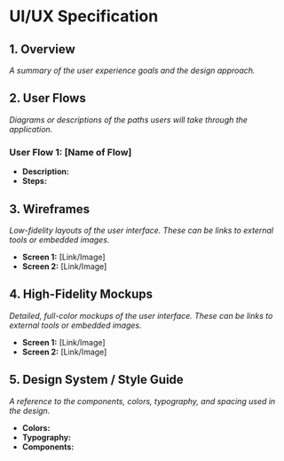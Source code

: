 # UI/UX Specification

## 1. Overview

*A summary of the user experience goals and the design approach.*

## 2. User Flows

*Diagrams or descriptions of the paths users will take through the application.*

### User Flow 1: [Name of Flow]
- **Description:**
- **Steps:**

## 3. Wireframes

*Low-fidelity layouts of the user interface. These can be links to external tools or embedded images.*

- **Screen 1:** [Link/Image]
- **Screen 2:** [Link/Image]

## 4. High-Fidelity Mockups

*Detailed, full-color mockups of the user interface. These can be links to external tools or embedded images.*

- **Screen 1:** [Link/Image]
- **Screen 2:** [Link/Image]

## 5. Design System / Style Guide

*A reference to the components, colors, typography, and spacing used in the design.*

- **Colors:**
- **Typography:**
- **Components:**
